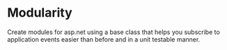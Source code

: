 Modularity
=======

Create modules for asp.net using a base class that helps you subscribe to application events easier than before and in a unit testable manner.
